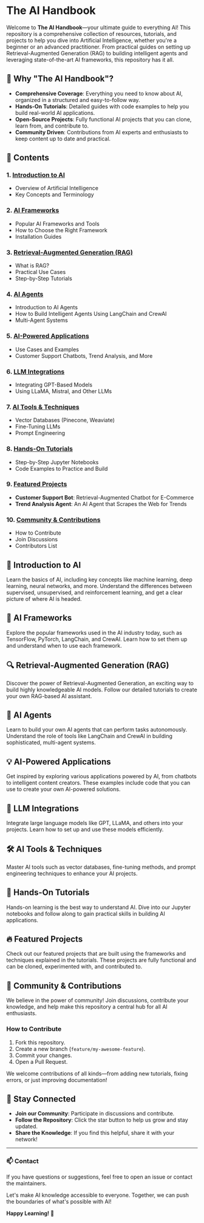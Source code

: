 # The AI Handbook

Welcome to **The AI Handbook**—your ultimate guide to everything AI! This repository is a comprehensive collection of resources, tutorials, and projects to help you dive into Artificial Intelligence, whether you're a beginner or an advanced practitioner. From practical guides on setting up Retrieval-Augmented Generation (RAG) to building intelligent agents and leveraging state-of-the-art AI frameworks, this repository has it all.

## 🌟 Why "The AI Handbook"?
- **Comprehensive Coverage**: Everything you need to know about AI, organized in a structured and easy-to-follow way.
- **Hands-On Tutorials**: Detailed guides with code examples to help you build real-world AI applications.
- **Open-Source Projects**: Fully functional AI projects that you can clone, learn from, and contribute to.
- **Community Driven**: Contributions from AI experts and enthusiasts to keep content up to date and practical.

## 📑 Contents

### 1. [Introduction to AI](#introduction-to-ai)
   - Overview of Artificial Intelligence
   - Key Concepts and Terminology

### 2. [AI Frameworks](#ai-frameworks)
   - Popular AI Frameworks and Tools
   - How to Choose the Right Framework
   - Installation Guides

### 3. [Retrieval-Augmented Generation (RAG)](#retrieval-augmented-generation-rag)
   - What is RAG?
   - Practical Use Cases
   - Step-by-Step Tutorials

### 4. [AI Agents](#ai-agents)
   - Introduction to AI Agents
   - How to Build Intelligent Agents Using LangChain and CrewAI
   - Multi-Agent Systems

### 5. [AI-Powered Applications](#ai-powered-applications)
   - Use Cases and Examples
   - Customer Support Chatbots, Trend Analysis, and More

### 6. [LLM Integrations](#llm-integrations)
   - Integrating GPT-Based Models
   - Using LLaMA, Mistral, and Other LLMs

### 7. [AI Tools & Techniques](#ai-tools--techniques)
   - Vector Databases (Pinecone, Weaviate)
   - Fine-Tuning LLMs
   - Prompt Engineering

### 8. [Hands-On Tutorials](#hands-on-tutorials)
   - Step-by-Step Jupyter Notebooks
   - Code Examples to Practice and Build

### 9. [Featured Projects](#featured-projects)
   - **Customer Support Bot**: Retrieval-Augmented Chatbot for E-Commerce
   - **Trend Analysis Agent**: An AI Agent that Scrapes the Web for Trends

### 10. [Community & Contributions](#community--contributions)
   - How to Contribute
   - Join Discussions
   - Contributors List

## 🧠 Introduction to AI
Learn the basics of AI, including key concepts like machine learning, deep learning, neural networks, and more. Understand the differences between supervised, unsupervised, and reinforcement learning, and get a clear picture of where AI is headed.

## 🚀 AI Frameworks
Explore the popular frameworks used in the AI industry today, such as TensorFlow, PyTorch, LangChain, and CrewAI. Learn how to set them up and understand when to use each framework.

## 🔍 Retrieval-Augmented Generation (RAG)
Discover the power of Retrieval-Augmented Generation, an exciting way to build highly knowledgeable AI models. Follow our detailed tutorials to create your own RAG-based AI assistant.

## 🤖 AI Agents
Learn to build your own AI agents that can perform tasks autonomously. Understand the role of tools like LangChain and CrewAI in building sophisticated, multi-agent systems.

## 💡 AI-Powered Applications
Get inspired by exploring various applications powered by AI, from chatbots to intelligent content creators. These examples include code that you can use to create your own AI-powered solutions.

## 🔗 LLM Integrations
Integrate large language models like GPT, LLaMA, and others into your projects. Learn how to set up and use these models efficiently.

## 🛠️ AI Tools & Techniques
Master AI tools such as vector databases, fine-tuning methods, and prompt engineering techniques to enhance your AI projects.

## 📘 Hands-On Tutorials
Hands-on learning is the best way to understand AI. Dive into our Jupyter notebooks and follow along to gain practical skills in building AI applications.

## 🔥 Featured Projects
Check out our featured projects that are built using the frameworks and techniques explained in the tutorials. These projects are fully functional and can be cloned, experimented with, and contributed to.

## 🤝 Community & Contributions
We believe in the power of community! Join discussions, contribute your knowledge, and help make this repository a central hub for all AI enthusiasts.

### How to Contribute
1. Fork this repository.
2. Create a new branch (`feature/my-awesome-feature`).
3. Commit your changes.
4. Open a Pull Request.

We welcome contributions of all kinds—from adding new tutorials, fixing errors, or just improving documentation!

## 📢 Stay Connected
- **Join our Community**: Participate in discussions and contribute.
- **Follow the Repository**: Click the star button to help us grow and stay updated.
- **Share the Knowledge**: If you find this helpful, share it with your network!

---

### 📫 Contact
If you have questions or suggestions, feel free to open an issue or contact the maintainers.

Let's make AI knowledge accessible to everyone. Together, we can push the boundaries of what's possible with AI!

**Happy Learning! 🚀**
